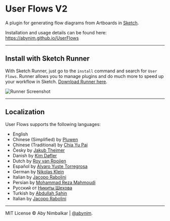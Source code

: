 # User Flows V2
A plugin for generating flow diagrams from Artboards in [Sketch](http://www.bohemiancoding.com/sketch/).  

Installation and usage details can be found here: https://abynim.github.io/UserFlows

---

## Install with Sketch Runner
With Sketch Runner, just go to the `install` command and search for `User Flows`. Runner allows you to manage plugins and do much more to speed up your workflow in Sketch. [Download Runner here](http://www.sketchrunner.com).

![Runner Screenshot](user-flows-runner.png?raw=true)

---

## Localization
User Flows supports the following languages:  

- English
- Chinese (Simplified) by [Pluwen](https://twitter.com/pluwen)
- Chinese (Traditional) by [Chia Yu Pai](https://github.com/fantasywind)
- Česky by [Jakub Theimer](http://madnest.co)
- Danish by [Kim Døfler](http://doefler.com)
- Dutch by [Roy van Roojien](http://www.royvanrooijen.nl)
- Español by [Alvaro Yuste Torregrosa](http://yuste.info)
- German by [Nikolas Klein](https://twitter.com/nikolasklein)
- Italian by [Jacopo Rabolini](https://www.jacoporabolini.com)
- Persian by [Mohammad Reza Mahmoudi](http://www.rezamahmoudi.ir)
- Русский от [Никиты Шехова](https://t.me/NikitaShekhov)
- Turkish by [Abdullah Şahin](https://twitter.com/mrabdullahsahin)
- Italian by [Jacopo Rabolini](https://www.jacoporabolini.com)

---

MIT License © Aby Nimbalkar | [@abynim](http://twitter.com/abynim).

